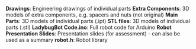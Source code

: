 **Drawings**: Engineering drawings of individual parts
**Extra Components**: 3D models of extra components, e.g. spacers and nuts (not original)
**Main Parts**: 3D models of individual parts (.ipt)
**STL files**: 3D models of individual parts (.stl)
**LadybugBot Code.ino**: Full robot code for Arduino
**Robot Presentation Slides**: Presentation slides (for assessment) - can also be used as a summary
**robot.h**: Robot library
